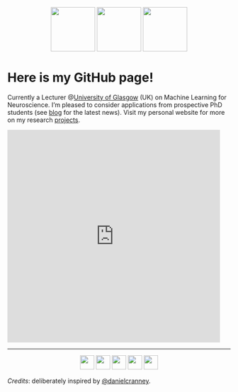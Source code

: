 <p align="center">
  <img src="https://i.giphy.com/media/LMt9638dO8dftAjtco/200.webp" width="100">
  <img src="https://i.giphy.com/media/KzJkzjggfGN5Py6nkT/200.webp" width="100">
  <img src="https://i.giphy.com/media/IdyAQJVN2kVPNUrojM/200.webp" width="100">
</p>

# Here is my GitHub page!

Currently a Lecturer @[University of Glasgow](https://www.gla.ac.uk/) (UK) on Machine Learning for Neuroscience. I’m pleased to consider applications from prospective PhD students (see [blog](https://www.michelesvanera.org/blog/) for the latest news). Visit my personal website for more on my research [projects](http://www.michelesvanera.org/).

<iframe src="https://giphy.com/embed/Vn9JVHDAzYw1O" width="480" height="480" frameBorder="0" class="giphy-embed" allowFullScreen></iframe>

<hr>

<p align="center"> 
<a href="https://twitter.com/rockNroll87q" target="_blank" rel="noreferrer"><img src="https://raw.githubusercontent.com/danielcranney/readme-generator/main/public/icons/socials/twitter.svg" width="32" height="32" /></a>
<a href="https://www.github.com/rockNroll87q" target="_blank" rel="noreferrer"><img src="https://raw.githubusercontent.com/danielcranney/readme-generator/main/public/icons/socials/github-dark.svg" width="32" height="32" /></a> 
<a href="https://www.linkedin.com/in/michele-svanera/" target="_blank" rel="noreferrer"><img src="https://raw.githubusercontent.com/danielcranney/readme-generator/main/public/icons/socials/linkedin.svg" width="32" height="32" /></a>
<a href="https://www.researchgate.net/profile/Michele-Svanera" target="_blank" rel="noreferrer"><img src="https://upload.wikimedia.org/wikipedia/commons/thumb/5/5e/ResearchGate_icon_SVG.svg/1200px-ResearchGate_icon_SVG.svg.png" width="32" height="32" /></a>
<a href="https://scholar.google.com/citations?hl=it&user=rFPni6kAAAAJ" target="_blank" rel="noreferrer"><img src="https://upload.wikimedia.org/wikipedia/commons/c/c7/Google_Scholar_logo.svg" width="32" height="32" /></a>
</p>

_Credits_: deliberately inspired by [@danielcranney](https://github.com/danielcranney/).


